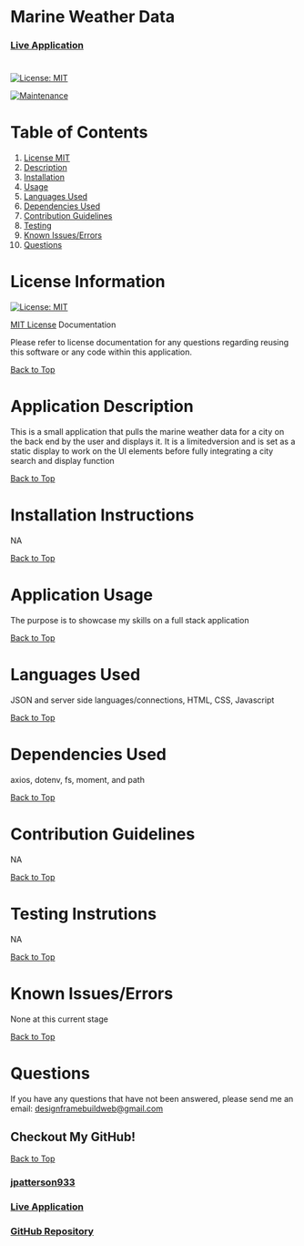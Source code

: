 # Marine Weather Data

### [Live Application](https://jpatterson933.github.io/marine_weather/)

#

[![License: MIT](https://img.shields.io/badge/License-MIT-yellow.svg)](https://opensource.org/licenses/MIT)

[![Maintenance](https://img.shields.io/badge/Maintained%3F-yes-green.svg)](https://GitHub.com/Naereen/StrapDown.js/graphs/commit-activity)

# Table of Contents
1. [License MIT](#license-information)
2. [Description](#application-description)
3. [Installation](#installation-instructions)
4. [Usage](#application-usage)
5. [Languages Used](#languages-used)
6. [Dependencies Used](#dependencies-used)
7. [Contribution Guidelines](#contribution-guidelines)
8. [Testing](#testing-instrutions)
9. [Known Issues/Errors](#known-issues/errors)
10. [Questions](#questions)

# License Information

[![License: MIT](https://img.shields.io/badge/License-MIT-yellow.svg)](https://opensource.org/licenses/MIT)

[MIT License](https://www.mit.edu/~amini/LICENSE.md) Documentation

Please refer to license documentation for any questions regarding reusing 
this software or any code within this application.

[Back to Top](#table-of-contents)

# Application Description

This is a small application that pulls the marine weather data for a city on the back end by the user and displays it. It is a limitedversion and is set as a static display to work on the UI elements before fully integrating a city search and display function

[Back to Top](#table-of-contents)

# Installation Instructions

NA

[Back to Top](#table-of-contents)

# Application Usage

The purpose is to showcase my skills on a full stack application

[Back to Top](#table-of-contents)

# Languages Used

JSON and server side languages/connections, HTML, CSS, Javascript

[Back to Top](#table-of-contents)

# Dependencies Used

axios, dotenv, fs, moment, and path

[Back to Top](#table-of-contents)

# Contribution Guidelines

NA

[Back to Top](#table-of-contents)

# Testing Instrutions

NA

[Back to Top](#table-of-contents)

# Known Issues/Errors

None at this current stage

[Back to Top](#table-of-contents)

# Questions

If you have any questions that have not been answered, please send me an email: designframebuildweb@gmail.com

## Checkout My GitHub!

[Back to Top](#table-of-contents)

### [jpatterson933](https://github.com/jpatterson933)
### [Live Application](https://jpatterson933.github.io/marine_weather/)
### [GitHub Repository](https://github.com/jpatterson933/marine_weather)